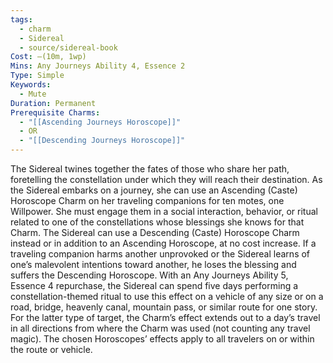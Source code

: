 ```yaml
---
tags:
  - charm
  - Sidereal
  - source/sidereal-book
Cost: —(10m, 1wp)
Mins: Any Journeys Ability 4, Essence 2
Type: Simple
Keywords:
  - Mute
Duration: Permanent
Prerequisite Charms:
  - "[[Ascending Journeys Horoscope]]"
  - OR
  - "[[Descending Journeys Horoscope]]"
---
```

The Sidereal twines together the fates of those who share her path, foretelling the constellation under which they will reach their destination. As the Sidereal embarks on a journey, she can use an Ascending (Caste) Horoscope Charm on her traveling companions for ten motes, one Willpower. She must engage them in a social interaction, behavior, or ritual related to one of the constellations whose blessings she knows for that Charm. The Sidereal can use a Descending (Caste) Horoscope Charm instead or in addition to an Ascending Horoscope, at no cost increase. If a traveling companion harms another unprovoked or the Sidereal learns of one’s malevolent intentions toward another, he loses the blessing and suffers the Descending Horoscope. With an Any Journeys Ability 5, Essence 4 repurchase, the Sidereal can spend five days performing a constellation-themed ritual to use this effect on a vehicle of any size or on a road, bridge, heavenly canal, mountain pass, or similar route for one story. For the latter type of target, the Charm’s effect extends out to a day’s travel in all directions from where the Charm was used (not counting any travel magic). The chosen Horoscopes’ effects apply to all travelers on or within the route or vehicle.